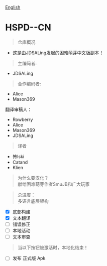 [English](README.md)

# HSPD--CN
>仓库概况  
- 这是由JDSALing发起的困难萌芽中文版副本！

>主编码者:  
- JDSALing  
 
>合作编码者: 
- Alice
- Mason369  

翻译审稿人：  
- Rowberry  
- Alice  
- Mason369  
- JDSALing   

>译者  
- 怖Iski
- Catand
- Klien

> 为什么要汉化？  
献给困难萌芽作者SmuJB和广大玩家  

>总进度：  
多语言底层架构  
- [x] 底部构建  
- [x] 文本翻译  
- [ ] 错误修正  
- [ ] 本地活动  
- [ ] 文本审查  

>当以下按钮被激活时，本地化结束！
- [ ] 发布 正式版 Apk  
